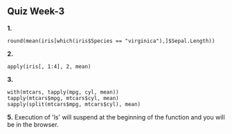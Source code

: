 ## Quiz Week-3

**1.**
```
round(mean(iris[which(iris$Species == "virginica"),]$Sepal.Length))
```

**2.**
```
apply(iris[, 1:4], 2, mean)
```
**3.**
```
with(mtcars, tapply(mpg, cyl, mean))
tapply(mtcars$mpg, mtcars$cyl, mean)
sapply(split(mtcars$mpg, mtcars$cyl), mean)
```

**5.**
Execution of 'ls' will suspend at the beginning of the function and you will be in the browser.